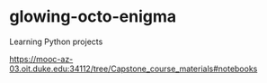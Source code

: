 # glowing-octo-enigma
Learning Python projects

https://mooc-az-03.oit.duke.edu:34112/tree/Capstone_course_materials#notebooks
